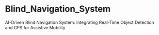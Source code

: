 # Blind_Navigation_System
AI-Driven Blind Navigation System: Integrating Real-Time Object Detection and GPS for Assistive Mobility
